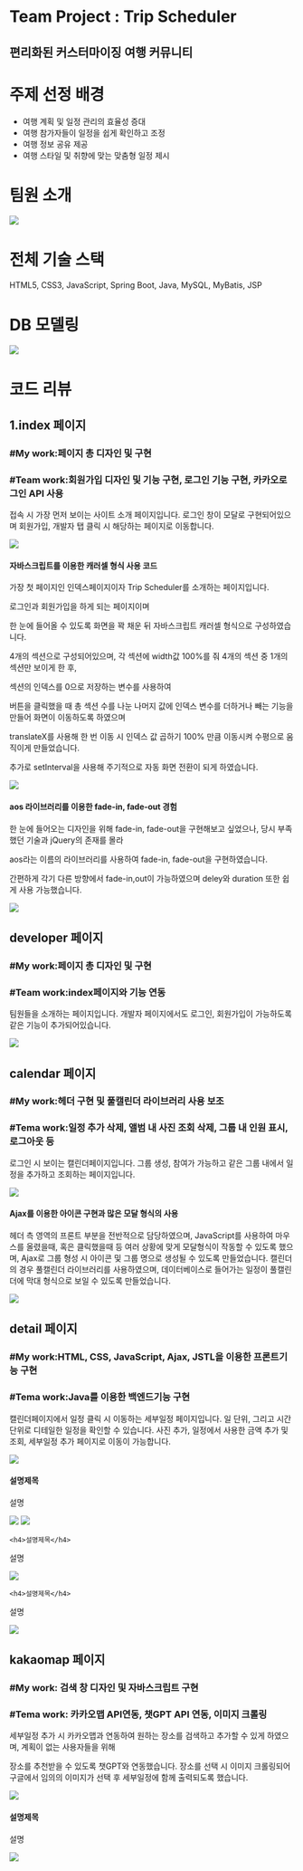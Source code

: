 <h1>Team Project : Trip Scheduler</h1>
<h2>편리화된 커스터마이징 여행 커뮤니티</h2>

<h1>주제 선정 배경</h1>
<ul>
  <li>여행 계획 및 일정 관리의 효율성 증대</li>
  <li>여행 참가자들이 일정을 쉽게 확인하고 조정</li>
  <li>여행 정보 공유 제공</li>
  <li>여행 스타일 및 취향에 맞는 맞춤형 일정 제시</li>
</ul>

<h1>팀원 소개</h1>
<img src="https://github.com/user-attachments/assets/48174082-ffab-4b52-83b4-e93de01e361d">




<h1>전체 기술 스택</h1>
<p>HTML5, CSS3, JavaScript, Spring Boot, Java, MySQL, MyBatis, JSP</p>

<h1>DB 모델링</h1>
<img src="https://github.com/user-attachments/assets/7b14ea66-ee52-42bb-a6ff-bc6159b216e3">


<h1>코드 리뷰</h1>
  <h2>1.index 페이지</h2>
  <h3>#My work:페이지 총 디자인 및 구현</h3>
  <h3>#Team work:회원가입 디자인 및 기능 구현, 로그인 기능 구현, 카카오로그인 API 사용</h3>

  <p>접속 시 가장 먼저 보이는 사이트 소개 페이지입니다. 로그인 창이 모달로 구현되어있으며 회원가입, 개발자 탭 클릭 시 
      해당하는 페이지로 이동합니다. 
  </p>
  
<img src="https://github.com/user-attachments/assets/d5811e3b-d39e-4c3d-930a-054ac946a2df">


<h4>자바스크립트를 이용한 캐러셀 형식 사용 코드</h4>

<p> 가장 첫 페이지인 인덱스페이지이자 Trip Scheduler를 소개하는 페이지입니다. 

로그인과 회원가입을 하게 되는 페이지이며

한 눈에 들어올 수 있도록 화면을 꽉 채운 뒤 자바스크립트 캐러셀 형식으로 구성하였습니다.

4개의 섹션으로 구성되어있으며, 각 섹션에 width값 100%를 줘 4개의 섹션 중 1개의 섹션만 보이게 한 후,

섹션의 인덱스를 0으로 저장하는 변수를 사용하여 

버튼을 클릭했을 때 총 섹션 수를 나눈 나머지 값에 인덱스 변수를 더하거나 빼는 기능을 만들어 화면이 이동하도록 하였으며

translateX를 사용해 한 번 이동 시 인덱스 값 곱하기 100% 만큼 이동시켜 수평으로 움직이게 만들었습니다.

추가로 setInterval을 사용해 주기적으로 자동 화면 전환이 되게 하였습니다.
</p>

<img src="https://github.com/user-attachments/assets/4f294b58-241e-46e5-9729-2eb1d1c650ba">


<h4>aos 라이브러리를 이용한 fade-in, fade-out 경험</h4>

<p>한 눈에 들어오는 디자인을 위해 fade-in, fade-out을 구현해보고 싶었으나, 당시 부족했던 기술과 jQuery의 존재를 몰라

aos라는 이름의 라이브러리를 사용하여 fade-in, fade-out을 구현하였습니다. 

간편하게 각기 다른 방향에서 fade-in,out이 가능하였으며 deley와 duration 또한 쉽게 사용 가능했습니다.

</p>

<img src="https://github.com/user-attachments/assets/bd12dfbd-9d63-4271-bb2f-5d6393bc2f19">

  <h2>developer 페이지</h2>
  <h3>#My work:페이지 총 디자인 및 구현</h3>
  <h3>#Team work:index페이지와 기능 연동</h3>

  <p>팀원들을 소개하는 페이지입니다. 개발자 페이지에서도 로그인, 회원가입이 가능하도록 같은 기능이 추가되어있습니다.</p>

<img src="https://github.com/user-attachments/assets/17c4a218-b93c-474f-8e3b-8c6bd8c13b7">


  <h2>calendar 페이지</h2>
  <h3>#My work:헤더 구현 및 풀캘린더 라이브러리 사용 보조</h3>
  <h3>#Tema work:일정 추가 삭제, 앨범 내 사진 조회 삭제, 그룹 내 인원 표시, 로그아웃 등</h3>

  <p>로그인 시 보이는 캘린더페이지입니다. 그룹 생성, 참여가 가능하고 같은 그룹 내에서 일정을 추가하고 조회하는 페이지입니다.</p>

<img src="https://github.com/user-attachments/assets/29782e8c-c769-4193-8f1b-bbbf5863f625">


  <h4>Ajax를 이용한 아이콘 구현과 많은 모달 형식의 사용</h4>
  
  <p> 헤더 측 영역의 프론트 부분을 전반적으로 담당하였으며, JavaScript를 사용하여 마우스를 올렸을때, 혹은 클릭했을때 등 여러 상황에 맞게 모달형식이 작동할 수 있도록 했으며,  Ajax로 그룹 형성 시 아이콘 및 그룹 명으로 생성될 수 있도록 만들었습니다.
캘린더의 경우 풀캘린더 라이브러리를 사용하였으며, 데이터베이스로 들어가는 일정이 풀캘린더에 막대 형식으로 보일 수 있도록 만들었습니다. 
</p>



<img src="https://github.com/user-attachments/assets/a64b6a86-8c51-4741-99e0-d84ccfe98ab2">




  <h2>detail 페이지</h2>
  <h3>#My work:HTML, CSS, JavaScript, Ajax, JSTL을 이용한 프론트기능 구현</h3>
  <h3>#Tema work:Java를 이용한 백엔드기능 구현</h3>

  <p>캘린더페이지에서 일정 클릭 시 이동하는 세부일정 페이지입니다. 일 단위, 그리고 시간 단위로 디테일한 일정을 확인할 수 있습니다. 사진 추가, 일정에서 사용한 금액 추가 및 조회, 세부일정 추가 페이지로 이동이 가능합니다.</p>
  
<img src="https://github.com/user-attachments/assets/ab1b9a58-e59d-43ba-b2eb-7c9121e4e477">


  <h4>설명제목</h4>
  
  <p>설명</p>


<img src="https://github.com/user-attachments/assets/6d727367-c6f9-4a7d-8404-3af1ad3dd124">

<img src="https://github.com/user-attachments/assets/fedcd36a-aa14-4b76-8cd7-e7662d39fa9a">

  

    <h4>설명제목</h4>
  
  <p>설명</p>


<img src="https://github.com/user-attachments/assets/83f2d0ee-7a45-43df-a8d7-9eeb14a1b600">



    <h4>설명제목</h4>
  
  <p>설명</p>


<img src="https://github.com/user-attachments/assets/6217aff0-854d-44f1-8f89-4241b5c54466">

  

  <h2>kakaomap 페이지</h2>
  <h3>#My work: 검색 창 디자인 및 자바스크립트 구현</h3>
  <h3>#Tema work: 카카오맵 API연동, 챗GPT API 연동, 이미지 크롤링</h3>

  <p>세부일정 추가 시 카카오맵과 연동하여 원하는 장소를 검색하고 추가할 수 있게 하였으며, 계획이 없는 사용자들을 위해 

  장소를 추천받을 수 있도록 챗GPT와 연동했습니다. 장소를 선택 시 이미지 크롤링되어 구글에서 임의의 이미지가 선택 후 세부일정에 함께 출력되도록 했습니다.
  </p>

  <img src="https://github.com/user-attachments/assets/63b52d03-62aa-4db4-b219-5654294de031">


  <h4>설명제목</h4>
  
  <p>설명</p>

<img src="https://github.com/user-attachments/assets/840ea46b-9a27-462c-bc09-a98006e97560">
